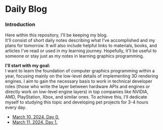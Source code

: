 # Daily Blog

### Introduction
Here within this repository, I'll be keeping my blog.  
It'll consist of short daily notes describing what I've accomplished and my plans for tomorrow. It will also include helpful links to materials, books, and articles I've read or used in my learning journey. Hopefully, it'll be useful to someone or stay just as my notes in learning graphics programming.  
  
**I'll start with my goal:**  
I want to learn the foundation of computer graphics programming within a year, focusing mainly on the low-level details of implementing 3D rendering engines. I aim to gain the necessary basis to work in technical developer roles (those who write the layer between hardware APIs and engines or directly work on low-level engine layers) in top companies like NVIDIA, AMD, PlayStation, Xbox, and similar ones. To achieve this, I'll dedicate myself to studying this topic and developing pet projects for 3-4 hours every day.  

- [March 10, 2024. Day 0.](https://github.com/cppikigai/blog/blob/main/notes/daily_notes_001.md#march-10-2024-day-0)
- [March 11, 2024. Day 1.](https://github.com/cppikigai/blog/blob/main/notes/daily_notes_001.md#march-11-2024-day-1)
